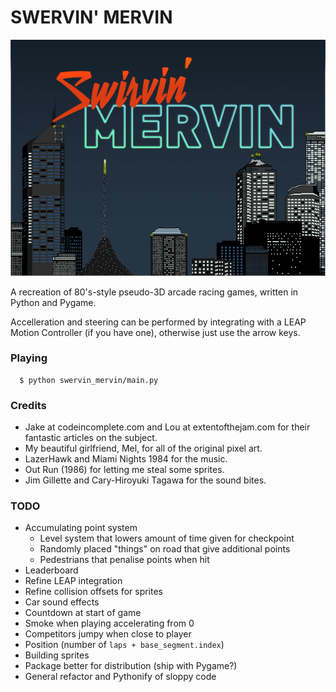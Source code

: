 # SWERVIN' MERVIN

![Swervin' Mervin](/lib/box.png?raw=true "Swervin' Mervin")

A recreation of 80's-style pseudo-3D arcade racing games, written in Python and Pygame.

Accelleration and steering can be performed by integrating with a LEAP Motion Controller (if you have one), otherwise just use the arrow keys.

### Playing

```
  $ python swervin_mervin/main.py 
```

### Credits

  * Jake at codeincomplete.com and Lou at extentofthejam.com for their fantastic articles on the subject.
  * My beautiful girlfriend, Mel, for all of the original pixel art.
  * LazerHawk and Miami Nights 1984 for the music.
  * Out Run (1986) for letting me steal some sprites.
  * Jim Gillette and Cary-Hiroyuki Tagawa for the sound bites.

### TODO
  
  * Accumulating point system
    * Level system that lowers amount of time given for checkpoint
    * Randomly placed "things" on road that give additional points
    * Pedestrians that penalise points when hit
  * Leaderboard
  * Refine LEAP integration
  * Refine collision offsets for sprites
  * Car sound effects
  * Countdown at start of game
  * Smoke when playing accelerating from 0
  * Competitors jumpy when close to player
  * Position (number of `laps + base_segment.index`)
  * Building sprites
  * Package better for distribution (ship with Pygame?)
  * General refactor and Pythonify of sloppy code
